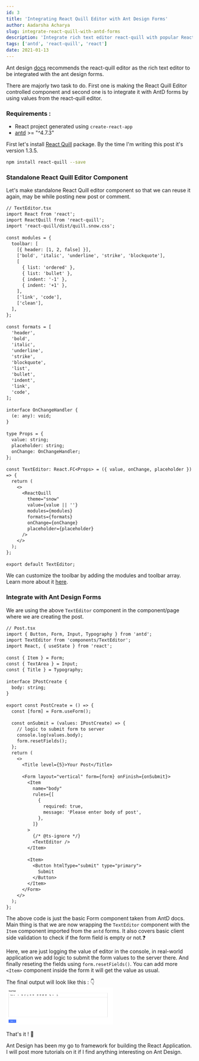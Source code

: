 ```yaml
---
id: 3
title: 'Integrating React Quill Editor with Ant Design Forms'
author: Aadarsha Acharya
slug: integrate-react-quill-with-antd-forms
description: 'Integrate rich text editor react-quill with popular React UI framework Ant Design.'
tags: ['antd', 'react-quill', 'react']
date: 2021-01-13
---
```


Ant design [docs](https://ant.design/docs/react/recommendation) recommends the react-quill editor as the rich text editor to be integrated with the ant design forms.

There are majorly two task to do. First one is making the React Quill Editor controlled component and second one is to integrate it with AntD forms by using values from the react-quill editor.

### Requirements :

- React project generated using `create-react-app`
- [antd](https://github.com/ant-design/ant-design) >= "^4.7.3"

First let's install [React Quill](https://github.com/zenoamaro/react-quill) package. By the time I'm writing this post it's version 1.3.5.

```bash
npm install react-quill --save
```

### Standalone React Quill Editor Component

Let's make standalone React Quill editor component so that we can reuse it again, may be while posting new post or comment.

```tsx
// TextEditor.tsx
import React from 'react';
import ReactQuill from 'react-quill';
import 'react-quill/dist/quill.snow.css';

const modules = {
  toolbar: [
    [{ header: [1, 2, false] }],
    ['bold', 'italic', 'underline', 'strike', 'blockquote'],
    [
      { list: 'ordered' },
      { list: 'bullet' },
      { indent: '-1' },
      { indent: '+1' },
    ],
    ['link', 'code'],
    ['clean'],
  ],
};

const formats = [
  'header',
  'bold',
  'italic',
  'underline',
  'strike',
  'blockquote',
  'list',
  'bullet',
  'indent',
  'link',
  'code',
];

interface OnChangeHandler {
  (e: any): void;
}

type Props = {
  value: string;
  placeholder: string;
  onChange: OnChangeHandler;
};

const TextEditor: React.FC<Props> = ({ value, onChange, placeholder }) => {
  return (
    <>
      <ReactQuill
        theme="snow"
        value={value || ''}
        modules={modules}
        formats={formats}
        onChange={onChange}
        placeholder={placeholder}
      />
    </>
  );
};

export default TextEditor;
```

We can customize the toolbar by adding the modules and toolbar array. Learn more about it [here](https://github.com/zenoamaro/react-quill#custom-toolbar).

### Integrate with Ant Design Forms

We are using the above `TextEditor` component in the component/page where we are creating the post.

```tsx
// Post.tsx
import { Button, Form, Input, Typography } from 'antd';
import TextEditor from 'components/TextEditor';
import React, { useState } from 'react';

const { Item } = Form;
const { TextArea } = Input;
const { Title } = Typography;

interface IPostCreate {
  body: string;
}

export const PostCreate = () => {
  const [form] = Form.useForm();

  const onSubmit = (values: IPostCreate) => {
    // logic to submit form to server
    console.log(values.body);
    form.resetFields();
  };
  return (
    <>
      <Title level={5}>Your Post</Title>

      <Form layout="vertical" form={form} onFinish={onSubmit}>
        <Item
          name="body"
          rules={[
            {
              required: true,
              message: 'Please enter body of post',
            },
          ]}
        >
          {/* @ts-ignore */}
          <TextEditor />
        </Item>

        <Item>
          <Button htmlType="submit" type="primary">
            Submit
          </Button>
        </Item>
      </Form>
    </>
  );
};
```

The above code is just the basic Form component taken from AntD docs. Main thing is that we are now wrapping the `TextEditor` component with the `Item` component imported from the `antd` forms. It also covers basic client side validation to check if the form field is empty or not.❓

Here, we are just logging the value of editor in the console, in real-world application we add logic to submit the form values to the server there. And finally reseting the fields using `form.resetFields()`. You can add more `<Item>` component inside the form it will get the value as usual.

The final output will look like this : 👇
<img src="output.png" height="100"  />

That's it ! 👋

Ant Design has been my go to framework for building the React Application. I will post more tutorials on it if I find anything interesting on Ant Design.
